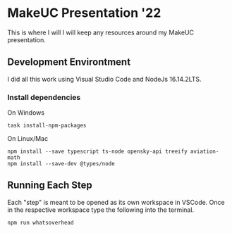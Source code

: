 # MakeUC Presentation '22
This is where I will I will keep any resources around my MakeUC presentation. 


## Development Environtment
I did all this work using Visual Studio Code and NodeJs 16.14.2LTS. 

### Install dependencies
On Windows
```
task install-npm-packages
```

On Linux/Mac
```
npm install --save typescript ts-node opensky-api treeify aviation-math
npm install --save-dev @types/node
```

## Running Each Step
Each "step" is meant to be opened as its own workspace in VSCode. Once in the respective workspace type the following into the terminal.
``` 
npm run whatsoverhead
```
